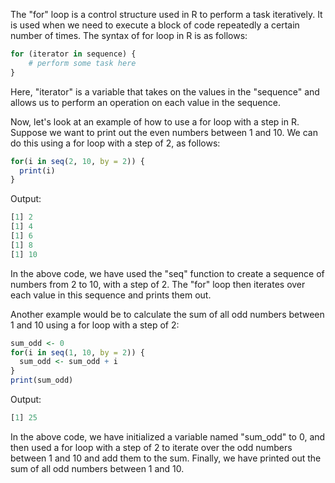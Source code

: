 The "for" loop is a control structure used in R to perform a task iteratively. It is used when we need to execute a block of code repeatedly a certain number of times. The syntax of for loop in R is as follows:

```r
for (iterator in sequence) {
    # perform some task here
}
```

Here, "iterator" is a variable that takes on the values in the "sequence" and allows us to perform an operation on each value in the sequence.

Now, let's look at an example of how to use a for loop with a step in R. Suppose we want to print out the even numbers between 1 and 10. We can do this using a for loop with a step of 2, as follows:

```r
for(i in seq(2, 10, by = 2)) {
  print(i)
}
```

Output:

```r
[1] 2
[1] 4
[1] 6
[1] 8
[1] 10
```

In the above code, we have used the "seq" function to create a sequence of numbers from 2 to 10, with a step of 2. The "for" loop then iterates over each value in this sequence and prints them out.

Another example would be to calculate the sum of all odd numbers between 1 and 10 using a for loop with a step of 2:

```r
sum_odd <- 0
for(i in seq(1, 10, by = 2)) {
  sum_odd <- sum_odd + i
}
print(sum_odd)
```

Output:

```r
[1] 25
```

In the above code, we have initialized a variable named "sum_odd" to 0, and then used a for loop with a step of 2 to iterate over the odd numbers between 1 and 10 and add them to the sum. Finally, we have printed out the sum of all odd numbers between 1 and 10.